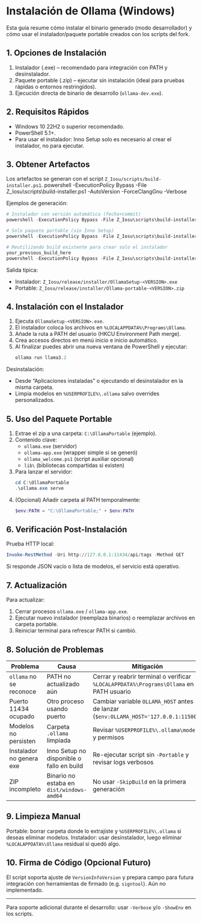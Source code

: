 # Instalación de Ollama (Windows)

Esta guía resume cómo instalar el binario generado (modo desarrollador) y cómo usar el instalador/paquete portable creados con los scripts del fork.

## 1. Opciones de Instalación

1. Instalador (.exe) – recomendado para integración con PATH y desinstalador.
2. Paquete portable (.zip) – ejecutar sin instalación (ideal para pruebas rápidas o entornos restringidos).
3. Ejecución directa de binario de desarrollo (`ollama-dev.exe`).

## 2. Requisitos Rápidos
- Windows 10 22H2 o superior recomendado.
- PowerShell 5.1+.
- Para usar el instalador: Inno Setup solo es necesario al crear el instalador, no para ejecutar.

## 3. Obtener Artefactos
Los artefactos se generan con el script `Z_Iosu/scripts/build-installer.ps1`.
powershell -ExecutionPolicy Bypass -File Z_Iosu\scripts\build-installer.ps1 -AutoVersion -ForceClangGnu -Verbose

Ejemplos de generación:
```powershell
# Instalador con versión automática (fecha+commit)
powershell -ExecutionPolicy Bypass -File Z_Iosu\scripts\build-installer.ps1 -ForceClangGnu -AutoVersion

# Solo paquete portable (sin Inno Setup)
powershell -ExecutionPolicy Bypass -File Z_Iosu\scripts\build-installer.ps1 -ForceClangGnu -AutoVersion -Portable

# Reutilizando build existente para crear solo el instalador
your_previous_build_here
powershell -ExecutionPolicy Bypass -File Z_Iosu\scripts\build-installer.ps1 -SkipBuild -Version 1.2.3
```
Salida típica:
- Instalador: `Z_Iosu/release/installer/OllamaSetup-<VERSION>.exe`
- Portable:   `Z_Iosu/release/installer/Ollama-portable-<VERSION>.zip`

## 4. Instalación con el Instalador
1. Ejecuta `OllamaSetup-<VERSION>.exe`.
2. El instalador coloca los archivos en `%LOCALAPPDATA%\Programs\Ollama`.
3. Añade la ruta a PATH del usuario (HKCU Environment Path merge).
4. Crea accesos directos en menú inicio e inicio automático.
5. Al finalizar puedes abrir una nueva ventana de PowerShell y ejecutar:
   ```powershell
   ollama run llama3.2
   ```

Desinstalación:
- Desde “Aplicaciones instaladas” o ejecutando el desinstalador en la misma carpeta.
- Limpia modelos en `%USERPROFILE%\.ollama` salvo overrides personalizados.

## 5. Uso del Paquete Portable
1. Extrae el zip a una carpeta: `C:\OllamaPortable` (ejemplo).
2. Contenido clave:
   - `ollama.exe` (servidor)
   - `ollama-app.exe` (wrapper simple si se generó)
   - `ollama_welcome.ps1` (script auxiliar opcional)
   - `lib\` (bibliotecas compartidas si existen)
3. Para lanzar el servidor:
   ```powershell
   cd C:\OllamaPortable
   .\ollama.exe serve
   ```
4. (Opcional) Añadir carpeta al PATH temporalmente:
   ```powershell
   $env:PATH = "C:\OllamaPortable;" + $env:PATH
   ```

## 6. Verificación Post-Instalación
Prueba HTTP local:
```powershell
Invoke-RestMethod -Uri http://127.0.0.1:11434/api/tags -Method GET
```
Si responde JSON vacío o lista de modelos, el servicio está operativo.

## 7. Actualización
Para actualizar:
1. Cerrar procesos `ollama.exe` / `ollama-app.exe`.
2. Ejecutar nuevo instalador (reemplaza binarios) o reemplazar archivos en carpeta portable.
3. Reiniciar terminal para refrescar PATH si cambió.

## 8. Solución de Problemas
| Problema | Causa | Mitigación |
|----------|-------|-----------|
| `ollama` no se reconoce | PATH no actualizado aún | Cerrar y reabrir terminal o verificar `%LOCALAPPDATA%\Programs\Ollama` en PATH usuario |
| Puerto 11434 ocupado | Otro proceso usando puerto | Cambiar variable `OLLAMA_HOST` antes de lanzar (`$env:OLLAMA_HOST='127.0.0.1:11500'`) |
| Modelos no persisten | Carpeta `.ollama` limpiada | Revisar `%USERPROFILE%\.ollama\models` y permisos |
| Instalador no genera exe | Inno Setup no disponible o fallo en build | Re-ejecutar script sin `-Portable` y revisar logs verbosos |
| ZIP incompleto | Binario no estaba en `dist/windows-amd64` | No usar `-SkipBuild` en la primera generación |

## 9. Limpieza Manual
Portable: borrar carpeta donde lo extrajiste y `%USERPROFILE%\.ollama` si deseas eliminar modelos.
Instalador: usar desinstalador, luego eliminar `%LOCALAPPDATA%\Ollama` residual si quedó algo.

## 10. Firma de Código (Opcional Futuro)
El script soporta ajuste de `VersionInfoVersion` y prepara campo para futura integración con herramientas de firmado (e.g. `signtool`). Aún no implementado.

---
Para soporte adicional durante el desarrollo: usar `-Verbose` y/o `-ShowEnv` en los scripts.
